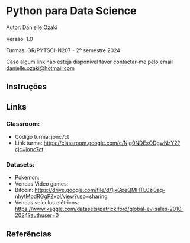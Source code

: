 # Python para Data Science
Autor: Danielle Ozaki

Versão: 1.0

Turmas: GR/PYTSCI-N207 - 2º semestre 2024

Caso algum link não esteja disponível favor contactar-me pelo email danielle.ozaki@hotmail.com

## Instruções


## Links


### Classroom:
 * Código turma: jonc7ct
 * Link turma: https://classroom.google.com/c/Njg0NDExODgwNzY2?cjc=jonc7ct

### Datasets:
 * Pokemon:
 * Vendas Video games:
 * Bitcoin: https://drive.google.com/file/d/1jxGpeQMHTL0zj0ag-nhytMpdRGgPZxpl/view?usp=sharing
 * Vendas veículos elétricos: https://www.kaggle.com/datasets/patricklford/global-ev-sales-2010-2024?authuser=0

## Referências